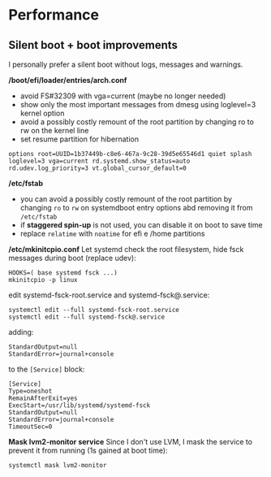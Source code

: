# Performance

## Silent boot + boot improvements
I personally prefer a silent boot without logs, messages and warnings.

**/boot/efi/loader/entries/arch.conf**
* avoid FS#32309 with vga=current (maybe no longer needed)
* show only the most important messages from dmesg using loglevel=3 kernel option
* avoid a possibly costly remount of the root partition by changing ro to rw on the kernel line
* set resume partition for hibernation

```
options root=UUID=1b37449b-c8e6-467a-9c28-39d5e65546d1 quiet splash loglevel=3 vga=current rd.systemd.show_status=auto rd.udev.log_priority=3 vt.global_cursor_default=0
```

**/etc/fstab**
* you can avoid a possibly costly remount of the root partition by changing `ro` to `rw` on systemdboot entry options abd removing it from `/etc/fstab`
* if **staggered spin-up** is not used, you can disable it on boot to save time
* replace `relatime` with `noatime` for efi e /home partitions

**/etc/mkinitcpio.conf**
Let systemd check the root filesystem, hide fsck messages during boot (replace udev):
```
HOOKS=( base systemd fsck ...) 
mkinitcpio -p linux
```
edit systemd-fsck-root.service and systemd-fsck@.service:
```
systemctl edit --full systemd-fsck-root.service
systemctl edit --full systemd-fsck@.service
```
adding:
```
StandardOutput=null
StandardError=journal+console
```
to the `[Service]` block:
```
[Service]
Type=oneshot
RemainAfterExit=yes
ExecStart=/usr/lib/systemd/systemd-fsck
StandardOutput=null
StandardError=journal+console
TimeoutSec=0
```

**Mask lvm2-monitor service**
Since I don't use LVM, I mask the service to prevent it from running (1s gained at boot time):
```
systemctl mask lvm2-monitor
```

